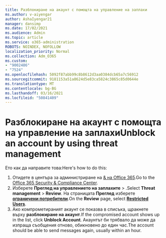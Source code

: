 ```yaml
---
title: Разблокиране на акаунт с помощта на управление на заплахи
ms.author: v-aiyengar
author: AshaIyengar21
manager: dansimp
ms.date: 17/02/2021
ms.audience: Admin
ms.topic: article
ms.service: o365-administration
ROBOTS: NOINDEX, NOFOLLOW
localization_priority: Normal
ms.collection: Adm_O365
ms.custom:
- "9002486"
- "7524"
ms.openlocfilehash: 5092f87abb99c8b8612d3aa0384dcb65a7c56912
ms.sourcegitcommit: 9181153a51a8624d5e83ca5824c3865c85d0644e
ms.translationtype: MT
ms.contentlocale: bg-BG
ms.lasthandoff: 03/16/2021
ms.locfileid: "50841409"
---
```

# <a name="unblock-an-account-by-using-threat-management"></a><span data-ttu-id="95968-102">Разблокиране на акаунт с помощта на управление на заплахи</span><span class="sxs-lookup"><span data-stu-id="95968-102">Unblock an account by using threat management</span></span>

<span data-ttu-id="95968-103">Ето как да направите това:</span><span class="sxs-lookup"><span data-stu-id="95968-103">Here's how to do this:</span></span> 

1. <span data-ttu-id="95968-104">Отидете в центъра за администриране на [& на Office 365](https://go.microsoft.com/fwlink/p/?linkid=2077143).</span><span class="sxs-lookup"><span data-stu-id="95968-104">Go to the [Office 365 Security & Compliance Center](https://go.microsoft.com/fwlink/p/?linkid=2077143).</span></span>
1. <span data-ttu-id="95968-105">Изберете **Преглед на управлението на заплахите**  >  .</span><span class="sxs-lookup"><span data-stu-id="95968-105">Select **Threat management** > **Review**.</span></span> <span data-ttu-id="95968-106">На страницата **Преглед** изберете **[ограничени потребители](https://go.microsoft.com/fwlink/?linkid=2103514)**.</span><span class="sxs-lookup"><span data-stu-id="95968-106">On the **Review** page, select **[Restricted Users](https://go.microsoft.com/fwlink/?linkid=2103514)**.</span></span>
1. <span data-ttu-id="95968-107">Ако компрометираният акаунт се показва в списъка, щракнете върху **разблокиране на акаунт**.</span><span class="sxs-lookup"><span data-stu-id="95968-107">If the compromised account shows up in the list, click **Unblock Account**.</span></span> <span data-ttu-id="95968-108">Акаунтът би трябвало да може да изпраща съобщения отново, обикновено до един час.</span><span class="sxs-lookup"><span data-stu-id="95968-108">The account should be able to send messages again, usually within an hour.</span></span>